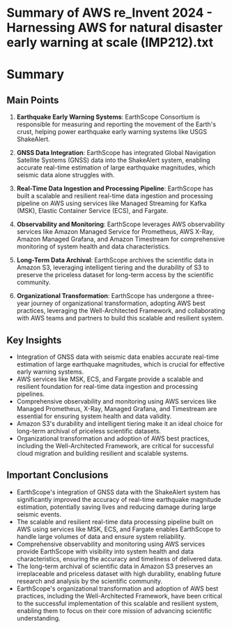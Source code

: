 # Summary of AWS re_Invent 2024 - Harnessing AWS for natural disaster early warning at scale (IMP212).txt

# Summary

## Main Points

1. **Earthquake Early Warning Systems**: EarthScope Consortium is responsible for measuring and reporting the movement of the Earth's crust, helping power earthquake early warning systems like USGS ShakeAlert.

2. **GNSS Data Integration**: EarthScope has integrated Global Navigation Satellite Systems (GNSS) data into the ShakeAlert system, enabling accurate real-time estimation of large earthquake magnitudes, which seismic data alone struggles with.

3. **Real-Time Data Ingestion and Processing Pipeline**: EarthScope has built a scalable and resilient real-time data ingestion and processing pipeline on AWS using services like Managed Streaming for Kafka (MSK), Elastic Container Service (ECS), and Fargate.

4. **Observability and Monitoring**: EarthScope leverages AWS observability services like Amazon Managed Service for Prometheus, AWS X-Ray, Amazon Managed Grafana, and Amazon Timestream for comprehensive monitoring of system health and data characteristics.

5. **Long-Term Data Archival**: EarthScope archives the scientific data in Amazon S3, leveraging intelligent tiering and the durability of S3 to preserve the priceless dataset for long-term access by the scientific community.

6. **Organizational Transformation**: EarthScope has undergone a three-year journey of organizational transformation, adopting AWS best practices, leveraging the Well-Architected Framework, and collaborating with AWS teams and partners to build this scalable and resilient system.

## Key Insights

- Integration of GNSS data with seismic data enables accurate real-time estimation of large earthquake magnitudes, which is crucial for effective early warning systems.
- AWS services like MSK, ECS, and Fargate provide a scalable and resilient foundation for real-time data ingestion and processing pipelines.
- Comprehensive observability and monitoring using AWS services like Managed Prometheus, X-Ray, Managed Grafana, and Timestream are essential for ensuring system health and data validity.
- Amazon S3's durability and intelligent tiering make it an ideal choice for long-term archival of priceless scientific datasets.
- Organizational transformation and adoption of AWS best practices, including the Well-Architected Framework, are critical for successful cloud migration and building resilient and scalable systems.

## Important Conclusions

- EarthScope's integration of GNSS data with the ShakeAlert system has significantly improved the accuracy of real-time earthquake magnitude estimation, potentially saving lives and reducing damage during large seismic events.
- The scalable and resilient real-time data processing pipeline built on AWS using services like MSK, ECS, and Fargate enables EarthScope to handle large volumes of data and ensure system reliability.
- Comprehensive observability and monitoring using AWS services provide EarthScope with visibility into system health and data characteristics, ensuring the accuracy and timeliness of delivered data.
- The long-term archival of scientific data in Amazon S3 preserves an irreplaceable and priceless dataset with high durability, enabling future research and analysis by the scientific community.
- EarthScope's organizational transformation and adoption of AWS best practices, including the Well-Architected Framework, have been critical to the successful implementation of this scalable and resilient system, enabling them to focus on their core mission of advancing scientific understanding.